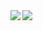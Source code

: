 <a href="https://github.com/bijeaylimbu/github-readme-stats">
  <img align="left" src="https://github-readme-stats.vercel.app/api?username=bijeaylimbu&count_private=true&show_icons=true&theme=radical" />
</a>

<a href="https://github.com/anuraghazra/convoychat">
  <img align="center" src="https://github-readme-stats.vercel.app/api/top-langs/?username=bijeaylimbu" />
</a>

